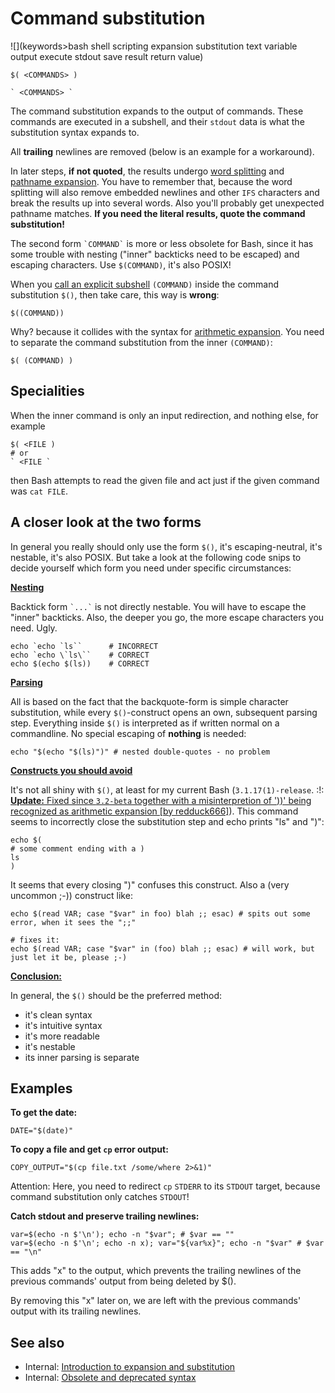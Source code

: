 # Command substitution

![](keywords>bash shell scripting expansion substitution text variable output execute stdout save result return value)

    $( <COMMANDS> )

    ` <COMMANDS> `

The command substitution expands to the output of commands. These
commands are executed in a subshell, and their `stdout` data is what the
substitution syntax expands to.

All **trailing** newlines are removed (below is an example for a
workaround).

In later steps, **if not quoted**, the results undergo [word
splitting](/syntax/expansion/wordsplit.md) and [pathname
expansion](/syntax/expansion/globs.md). You have to remember that, because
the word splitting will also remove embedded newlines and other `IFS`
characters and break the results up into several words. Also you'll
probably get unexpected pathname matches. **If you need the literal
results, quote the command substitution!**

The second form `` `COMMAND` `` is more or less obsolete for Bash, since
it has some trouble with nesting ("inner" backticks need to be escaped)
and escaping characters. Use `$(COMMAND)`, it's also POSIX!

When you [call an explicit subshell](/syntax/ccmd/grouping_subshell.md)
`(COMMAND)` inside the command substitution `$()`, then take care, this
way is **wrong**:

    $((COMMAND))

Why? because it collides with the syntax for [arithmetic
expansion](/syntax/expansion/arith.md). You need to separate the command
substitution from the inner `(COMMAND)`:

    $( (COMMAND) )

## Specialities

When the inner command is only an input redirection, and nothing else,
for example

    $( <FILE )
    # or
    ` <FILE `

then Bash attempts to read the given file and act just if the given
command was `cat FILE`.

## A closer look at the two forms

In general you really should only use the form `$()`, it's
escaping-neutral, it's nestable, it's also POSIX. But take a look at the
following code snips to decide yourself which form you need under
specific circumstances:

**<u>Nesting</u>**

Backtick form `` `...` `` is not directly nestable. You will have to
escape the "inner" backticks. Also, the deeper you go, the more escape
characters you need. Ugly.

    echo `echo `ls``      # INCORRECT
    echo `echo \`ls\``    # CORRECT
    echo $(echo $(ls))    # CORRECT

**<u>Parsing</u>**

All is based on the fact that the backquote-form is simple character
substitution, while every `$()`-construct opens an own, subsequent
parsing step. Everything inside `$()` is interpreted as if written
normal on a commandline. No special escaping of **nothing** is needed:

    echo "$(echo "$(ls)")" # nested double-quotes - no problem

**<u>Constructs you should avoid</u>**

It's not all shiny with `$()`, at least for my current Bash
(`3.1.17(1)-release`. :!: <u>**Update:** Fixed since `3.2-beta` together
with a misinterpretion of '))' being recognized as arithmetic expansion
\[by redduck666\]</u>). This command seems to incorrectly close the
substitution step and echo prints "ls" and ")":

    echo $(
    # some comment ending with a )
    ls
    )

It seems that every closing ")" confuses this construct. Also a (very
uncommon ;-)) construct like:

    echo $(read VAR; case "$var" in foo) blah ;; esac) # spits out some error, when it sees the ";;"

    # fixes it:
    echo $(read VAR; case "$var" in (foo) blah ;; esac) # will work, but just let it be, please ;-)

**<u>Conclusion:</u>**

In general, the `$()` should be the preferred method:

- it's clean syntax
- it's intuitive syntax
- it's more readable
- it's nestable
- its inner parsing is separate

## Examples

**To get the date:**

    DATE="$(date)"

**To copy a file and get `cp` error output:**

    COPY_OUTPUT="$(cp file.txt /some/where 2>&1)"

Attention: Here, you need to redirect `cp` `STDERR` to its `STDOUT`
target, because command substitution only catches `STDOUT`!

**Catch stdout and preserve trailing newlines:**

    var=$(echo -n $'\n'); echo -n "$var"; # $var == ""
    var=$(echo -n $'\n'; echo -n x); var="${var%x}"; echo -n "$var" # $var == "\n"

This adds "x" to the output, which prevents the trailing newlines of the
previous commands' output from being deleted by \$().

By removing this "x" later on, we are left with the previous commands'
output with its trailing newlines.

## See also

- Internal: [Introduction to expansion and
  substitution](/syntax/expansion/intro.md)
- Internal: [Obsolete and deprecated syntax](/scripting/obsolete.md)
